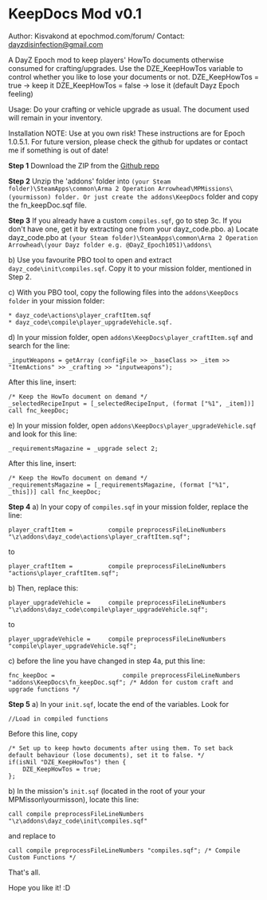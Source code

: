 KeepDocs Mod v0.1
=================
Author: Kisvakond at epochmod.com/forum/
Contact: dayzdisinfection@gmail.com

A DayZ Epoch mod to keep players' HowTo documents otherwise consumed for crafting/upgrades.
Use the DZE_KeepHowTos variable to control whether you like to lose your documents or not.
DZE_KeepHowTos = true -> keep it
DZE_KeepHowTos = false -> lose it (default Dayz Epoch feeling)

Usage: Do your crafting or vehicle upgrade as usual. The document used will remain in your inventory.

Installation
NOTE: Use at you own risk! These instructions are for Epoch 1.0.5.1. For future version, please check the github for updates or contact me if something is out of date!

__Step 1__ Download the ZIP from the [Github repo](https://github.com/Kisvakond/KeepDocs)

__Step 2__ Unzip the 'addons' folder into ```(your Steam folder)\SteamApps\common\Arma 2 Operation Arrowhead\MPMissions\(yourmisson) folder. Or just create the addons\KeepDocs``` folder and copy the fn_keepDoc.sqf file.

__Step 3__ If you already have a custom ```compiles.sqf```, go to step 3c.
   If you don't have one, get it by extracting one from your dayz_code.pbo.
   a) Locate dayz_code.pbo at ```(your Steam folder)\SteamApps\common\Arma 2 Operation Arrowhead\(your Dayz folder e.g. @DayZ_Epoch1051)\addons\```

   b) Use you favourite PBO tool to open and extract ```dayz_code\init\compiles.sqf```. Copy it to your mission folder, mentioned in Step 2.

   c) With you PBO tool, copy the following files into the ```addons\KeepDocs folder``` in your mission folder:
```
* dayz_code\actions\player_craftItem.sqf
* dayz_code\compile\player_upgradeVehicle.sqf.
```

   d) In your mission folder, open ```addons\KeepDocs\player_craftItem.sqf``` and search for the line:

```sqf
_inputWeapons = getArray (configFile >> _baseClass >> _item >> "ItemActions" >> _crafting >> "inputweapons");
```

 After this line, insert:

```sqf
/* Keep the HowTo document on demand */
_selectedRecipeInput = [_selectedRecipeInput, (format ["%1", _item])] call fnc_keepDoc;
```

   e) In your mission folder, open ```addons\KeepDocs\player_upgradeVehicle.sqf``` and look for this line:
```sqf
_requirementsMagazine = _upgrade select 2;
```

 After this line, insert:

```sqf
/* Keep the HowTo document on demand */
_requirementsMagazine = [_requirementsMagazine, (format ["%1", _this])] call fnc_keepDoc;
```

__Step 4__ a) In your copy of ```compiles.sqf``` in your mission folder, replace the line:

```sqf
player_craftItem =			compile preprocessFileLineNumbers "\z\addons\dayz_code\actions\player_craftItem.sqf";
```

 to 

```sqf	
player_craftItem =			compile preprocessFileLineNumbers "actions\player_craftItem.sqf";
```		

   b) Then, replace this:

```sqf
player_upgradeVehicle =		compile preprocessFileLineNumbers "\z\addons\dayz_code\compile\player_upgradeVehicle.sqf";
```

to

```sqf   
player_upgradeVehicle =		compile preprocessFileLineNumbers "compile\player_upgradeVehicle.sqf";
```

   c) before the line you have changed in step 4a, put this line:

```sqf   
fnc_keepDoc = 					compile preprocessFileLineNumbers "addons\KeepDocs\fn_keepDoc.sqf"; /* Addon for custom craft and upgrade functions */
```

__Step 5__ a) In your ```init.sqf```, locate the end of the variables. Look for 

```sqf
//Load in compiled functions
```	

 Before this line, copy

```sqf
/* Set up to keep howto documents after using them. To set back default behaviour (lose documents), set it to false. */
if(isNil "DZE_KeepHowTos") then {
	DZE_KeepHowTos = true;
};
```

   b) In the mission's ```init.sqf``` (located in the root of your your MPMisson\yourmisson), locate this line:

```sqf   
call compile preprocessFileLineNumbers "\z\addons\dayz_code\init\compiles.sqf"   
```	

and replace to

```sqf	  
call compile preprocessFileLineNumbers "compiles.sqf"; /* Compile Custom Functions */
```

That's all.

Hope you like it! :D
